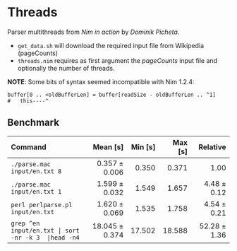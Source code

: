 # Threads

Parser multithreads from _Nim in action_ by _Dominik Picheta_.

* `get_data.sh` will download the required input file from Wikipedia (pageCounts)
* `threads.nim` requires as first argument the _pageCounts_ input file and optionally the number of threads.

**NOTE**: Some bits of syntax seemed incompatible with Nim 1.2.4:
```
buffer[0 .. <oldBufferLen] = buffer[readSize - oldBufferLen .. ^1]
#   this----^
```

## Benchmark

| Command | Mean [s] | Min [s] | Max [s] | Relative |
|:---|---:|---:|---:|---:|
| `./parse.mac input/en.txt 8` | 0.357 ± 0.006 | 0.350 | 0.371 | 1.00 |
| `./parse.mac input/en.txt 1` | 1.599 ± 0.032 | 1.549 | 1.657 | 4.48 ± 0.12 |
| `perl perlparse.pl input/en.txt` | 1.620 ± 0.069 | 1.535 | 1.758 | 4.54 ± 0.21 |
| `grep ^en input/en.txt \| sort -nr -k 3  \|head -n4` | 18.045 ± 0.374 | 17.502 | 18.588 | 52.28 ± 1.36 |
